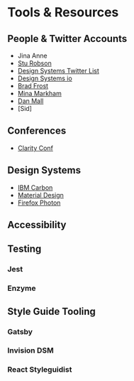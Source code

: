 # Tools & Resources

## People & Twitter Accounts

- Jina Anne
- [Stu Robson](https://twitter.com/StuRobson)
- [Design Systems Twitter List](https://twitter.com/i/lists/1178611443970793472)
- [Design Systems io](https://twitter.com/designsystemsio)
- [Brad Frost]()
- [Mina Markham]()
- [Dan Mall]()
- [Sid]

## Conferences

- [Clarity Conf](https://twitter.com/VMwareClarity)

## Design Systems

- [IBM Carbon]()
- [Material Design]()
- [Firefox Photon](https://twitter.com/FxDesignSystem)

## Accessibility

## Testing

### Jest

### Enzyme

## Style Guide Tooling

### Gatsby

### Invision DSM

### React Styleguidist
